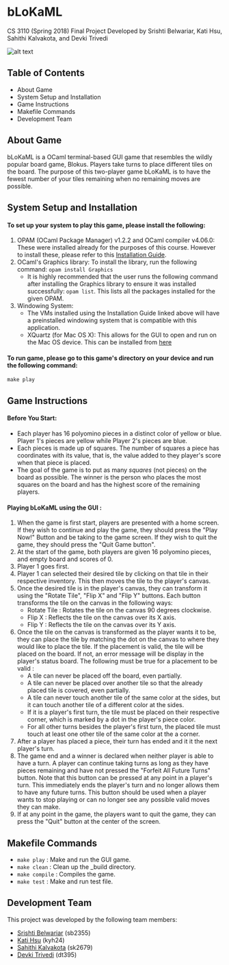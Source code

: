 # bLoKaML
CS 3110 (Spring 2018) Final Project
Developed by Srishti Belwariar, Kati Hsu, Sahithi Kalvakota, and Devki Trivedi

![alt text](/Users/sahithi/Desktop/bloKamlScreen.png)

## Table of Contents
* About Game
* System Setup and Installation
* Game Instructions
* Makefile Commands
* Development Team

## About Game
bLoKaML is a OCaml terminal-based GUI game that resembles the wildly popular board game, Blokus.  Players take turns to place different tiles on the board.  The purpose of this two-player game bLoKaML is to have the fewest number of your tiles remaining when no remaining moves are possible.

## System Setup and Installation
#### To set up your system to play this game, please install the following:
1. OPAM (OCaml Package Manager) v1.2.2 and OCaml compiler v4.06.0: These were installed already for the purposes of this course.  However to install these, please refer to this [Installation Guide](http://www.cs.cornell.edu/courses/cs3110/2018sp/install.html).
2. OCaml's Graphics library: To install the library, run the following command: ```opam install Graphics```
	* It is highly recommended that the user runs the following command after installing the Graphics library to ensure it was installed successfully: ```opam list```.  This lists all the packages installed for the given OPAM.
3. Windowing System:  
	* The VMs installed using the Installation Guide linked above will have a preinstalled windowing system that is compatible with this application.
	* XQuartz (for Mac OS X): This allows for the GUI to open and run on the Mac OS device. This can be installed from [here](https://www.xquartz.org)

#### To run game, please go to this game's directory on your device and run the following command:
```make play```


## Game Instructions
#### Before You Start:
* Each player has 16 polyomino pieces in a distinct color of yellow or blue. Player 1's pieces are yellow while Player 2's
pieces are blue.
* Each pieces is made up of squares. The number of squares a piece has coordinates with its value, that is, the value added
to they player's score when that piece is placed.
* The goal of the game is to put as many *squares* (not pieces) on the board as possible. The winner is the person who places the most squares on the board and has the highest score of the remaining players.


#### Playing bLoKaML using the GUI :
1. When the game is first start, players are presented with a home screen. If they wish to continue and play the game, they should press the "Play Now!" Button and be taking to the game screen. If they wish to quit the game, they should press the "Quit Game button".
2. At the start of the game, both players are given 16 polyomino pieces, and empty board and scores of 0.
3. Player 1 goes first.
4. Player 1 can selected their desired tile by clicking on that tile in their respective inventory. This then moves the tile to the player's canvas.
5. Once the desired tile is in the player's canvas, they can transform it using the "Rotate Tile", "Flip X" and "Flip Y" buttons. Each button transforms the tile on the canvas in the following ways:
	* Rotate Tile : Rotates the tile on the canvas 90 degrees clockwise.
	* Flip X : Reflects the tile on the canvas over its X axis.
	* Flip Y : Reflects the tile on the canvas over its Y axis.
6. Once the tile on the canvas is transformed as the player wants it to be, they can place the tile by matching the dot on the canvas to where they would like to place the tile. If the placement is valid, the tile will be placed on the board. If not, an error message will be display in the player's status board. The following must be true for a placement to be valid :
	* A tile can never be placed off the board, even partially.
	* A tile can never be placed over another tile so that the already placed tile is covered, even partially.
	* A tile can never touch another tile of the same color at the sides, but it can touch another tile of a different color at the sides.
	* If it is a player's first turn, the tile must be placed on their respective corner, which is marked by a dot in the player's piece color.
	* For all other turns besides the player's first turn, the placed tile must touch at least one other tile of the same color at the a corner.
7. After a player has placed a piece, their turn has ended and it it the next player's turn.
8. The game end and a winner is declared when neither player is able to have a turn. A player can continue taking turns as long as they have pieces remaining and have not pressed the "Forfeit All Future Turns" button. Note that this button can be pressed at any point in a player's turn. This immediately ends the player's turn and no longer allows them to have any future turns. This button should be used when a player wants to stop playing or can no longer see any possible valid moves they can make.
9. If at any point in the game, the players want to quit the game, they can press the "Quit" button at the center of the screen.  


## Makefile Commands
* ```make play``` :  Make and run the GUI game.
* ```make clean``` : Clean up the _build directory.
* ```make compile``` : Compiles the game.
* ```make test``` : Make and run test file.



## Development Team
This project was developed by the following team members:
* [Srishti Belwariar](https://github.com/srishtibelwariar) (sb2355)
* [Kati Hsu](https://github.com/kyh24) (kyh24)
* [Sahithi Kalvakota](https://github.com/sahithi-kal) (sk2679)
* [Devki Trivedi](https://github.com/devki98) (dt395)
